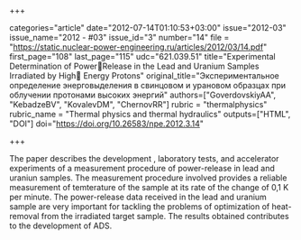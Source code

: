 +++

categories="article"
date="2012-07-14T01:10:53+03:00"
issue="2012-03"
issue_name="2012 - #03"
issue_id="3"
number="14"
file = "https://static.nuclear-power-engineering.ru/articles/2012/03/14.pdf"
first_page="108"
last_page="115"
udc="621.039.51"
title="Experimental Determination of PowerRelease in the Lead and Uranium Samples Irradiated by High Energy Protons"
original_title="Экспериментальное определение энерговыделения в свинцовом и урановом образцах при облучении протонами высоких энергий"
authors=["GoverdovskiyAA", "KebadzeBV", "KovalevDM", "ChernovRR"]
rubric = "thermalphysics"
rubric_name = "Thermal physics and thermal hydraulics"
outputs=["HTML", "DOI"]
doi="https://doi.org/10.26583/npe.2012.3.14"

+++

The paper describes the development , laboratory tests, and accelerator experiments of a measurement procedure of power-release in lead and uraniun samples. The measurement procedure involved provides a reliable measurement of temterature of the sample at its rate of the change of 0,1 K per minute. The power-release data received in the lead and uranium sample are very important for tackling the problems of optimization of heat-removal from the irradiated target sample. The results obtained contributes to the development of ADS.